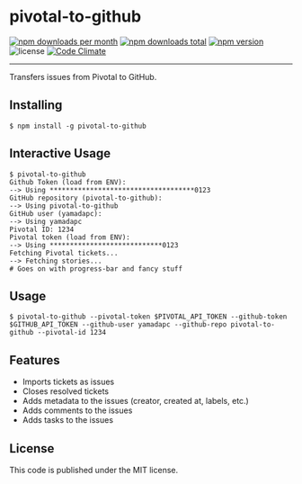 pivotal-to-github
=================
[![npm downloads per month](https://img.shields.io/npm/dm/pivotal-to-github.svg)](https://www.npmjs.com/package/pivotal-to-github)
[![npm downloads total](https://img.shields.io/npm/dt/pivotal-to-github.svg)](https://www.npmjs.com/package/pivotal-to-github)
[![npm version](https://img.shields.io/npm/v/pivotal-to-github.svg)](https://www.npmjs.com/package/pivotal-to-github)
![license](https://img.shields.io/npm/l/pivotal-to-github.svg)
[![Code Climate](https://codeclimate.com/github/yamadapc/pivotal-to-github/badges/gpa.svg)](https://codeclimate.com/github/yamadapc/pivotal-to-github)
- - -
Transfers issues from Pivotal to GitHub.

## Installing
```
$ npm install -g pivotal-to-github
```

## Interactive Usage
```
$ pivotal-to-github
Github Token (load from ENV):
--> Using ************************************0123
GitHub repository (pivotal-to-github):
--> Using pivotal-to-github
GitHub user (yamadapc):
--> Using yamadapc
Pivotal ID: 1234
Pivotal token (load from ENV):
--> Using ****************************0123
Fetching Pivotal tickets...
--> Fetching stories...
# Goes on with progress-bar and fancy stuff
```

## Usage
```
$ pivotal-to-github --pivotal-token $PIVOTAL_API_TOKEN --github-token $GITHUB_API_TOKEN --github-user yamadapc --github-repo pivotal-to-github --pivotal-id 1234
```

## Features
- Imports tickets as issues
- Closes resolved tickets
- Adds metadata to the issues (creator, created at, labels, etc.)
- Adds comments to the issues
- Adds tasks to the issues

## License
This code is published under the MIT license.

